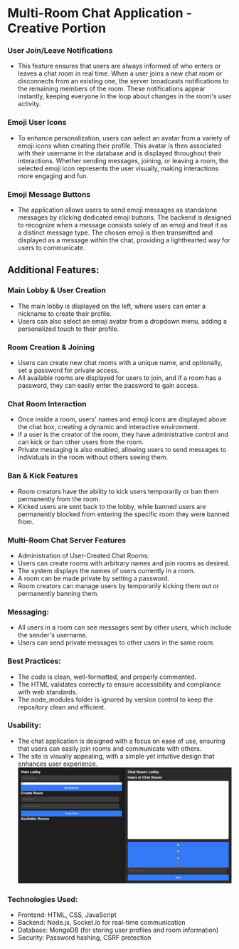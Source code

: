 # Multi-Room Chat Application - Creative Portion

### User Join/Leave Notifications
- This feature ensures that users are always informed of who enters or leaves a chat room in real time. When a user joins a new chat room or disconnects from an existing one, the server broadcasts notifications to the remaining members of the room. These notifications appear instantly, keeping everyone in the loop about changes in the room's user activity.

### Emoji User Icons
- To enhance personalization, users can select an avatar from a variety of emoji icons when creating their profile. This avatar is then associated with their username in the database and is displayed throughout their interactions. Whether sending messages, joining, or leaving a room, the selected emoji icon represents the user visually, making interactions more engaging and fun.

### Emoji Message Buttons
- The application allows users to send emoji messages as standalone messages by clicking dedicated emoji buttons. The backend is designed to recognize when a message consists solely of an emoji and treat it as a distinct message type. The chosen emoji is then transmitted and displayed as a message within the chat, providing a lighthearted way for users to communicate.

## Additional Features:
### Main Lobby & User Creation
- The main lobby is displayed on the left, where users can enter a nickname to create their profile.
- Users can also select an emoji avatar from a dropdown menu, adding a personalized touch to their profile.

### Room Creation & Joining
- Users can create new chat rooms with a unique name, and optionally, set a password for private access.
- All available rooms are displayed for users to join, and if a room has a password, they can easily enter the password to gain access.

### Chat Room Interaction
- Once inside a room, users' names and emoji icons are displayed above the chat box, creating a dynamic and interactive environment.
- If a user is the creator of the room, they have administrative control and can kick or ban other users from the room.
- Private messaging is also enabled, allowing users to send messages to individuals in the room without others seeing them.

### Ban & Kick Features
- Room creators have the ability to kick users temporarily or ban them permanently from the room.
- Kicked users are sent back to the lobby, while banned users are permanently blocked from entering the specific room they were banned from.

### Multi-Room Chat Server Features
- Administration of User-Created Chat Rooms:
- Users can create rooms with arbitrary names and join rooms as desired.
- The system displays the names of users currently in a room.
- A room can be made private by setting a password.
- Room creators can manage users by temporarily kicking them out or permanently banning them.
### Messaging:
- All users in a room can see messages sent by other users, which include the sender's username.
- Users can send private messages to other users in the same room.

### Best Practices:
- The code is clean, well-formatted, and properly commented.
- The HTML validates correctly to ensure accessibility and compliance with web standards.
- The node_modules folder is ignored by version control to keep the repository clean and efficient.

### Usability:
- The chat application is designed with a focus on ease of use, ensuring that users can easily join rooms and communicate with others.
- The site is visually appealing, with a simple yet intuitive design that enhances user experience.
![Chat Room Application Screenshot](ChatRoom.png)

### Technologies Used:
- Frontend: HTML, CSS, JavaScript
- Backend: Node.js, Socket.io for real-time communication
- Database: MongoDB (for storing user profiles and room information)
- Security: Password hashing, CSRF protection

